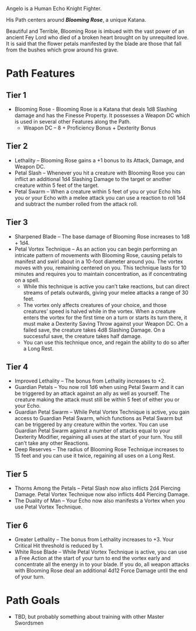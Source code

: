 ﻿Angelo is a Human Echo Knight Fighter.

His Path centers around ***Blooming Rose***, a unique Katana.

Beautiful and Terrible, Blooming Rose is imbued with the vast power of an ancient Fey Lord who died of a broken heart brought on by unrequited love. It is said that the flower petals manifested by the blade are those that fall from the bushes which grow around his grave.

# Path Features
## Tier 1
* Blooming Rose - Blooming Rose is a Katana that deals 1d8 Slashing damage and has the Finesse Property. It possesses a Weapon DC which is used in several other Features along the Path.
	- Weapon DC – 8 + Proficiency Bonus + Dexterity Bonus

## Tier 2
* Lethality – Blooming Rose gains a +1 bonus to its Attack, Damage, and Weapon DC.
* Petal Slash – Whenever you hit a creature with Blooming Rose you can inflict an additional 1d4 Slashing Damage to the target or another creature within 5 feet of the target.
* Petal Swarm – When a creature within 5 feet of you or your Echo hits you or your Echo with a melee attack you can use a reaction to roll 1d4 and subtract the number rolled from the attack roll.

## Tier 3
* Sharpened Blade – The base damage of Blooming Rose increases to 1d8 + 1d4.
* Petal Vortex Technique – As an action you can begin performing an intricate pattern of movements with Blooming Rose, causing petals to manifest and swirl about in a 10-foot diameter around you. The vortex moves with you, remaining centered on you. This technique lasts for 10 minutes and requires you to maintain concentration, as if concentrating on a spell.
	- While this technique is active you can’t take reactions, but can direct streams of petals outwards, giving your melee attacks a range of 30 feet.
	- The vortex only affects creatures of your choice, and those creatures’ speed is halved while in the vortex. When a creature enters the vortex for the first time on a turn or starts its turn there, it must make a Dexterity Saving Throw against your Weapon DC. On a failed save, the creature takes 4d8 Slashing Damage. On a successful save, the creature takes half damage.
	- You can use this technique once, and regain the ability to do so after a Long Rest.

## Tier 4
* Improved Lethality – The bonus from Lethality increases to +2.
* Guardian Petals – You now roll 1d6 when using Petal Swarm and it can be triggered by an attack against an ally as well as yourself. The creature making the attack must still be within 5 feet of either you or your Echo.
* Guardian Petal Swarm – While Petal Vortex Technique is active, you gain access to Guardian Petal Swarm, which functions as Petal Swarm but can be triggered by any creature within the vortex. You can use Guardian Petal Swarm against a number of attacks equal to your Dexterity Modifier, regaining all uses at the start of your turn. You still can’t take any other Reactions.
* Deep Reserves – The radius of Blooming Rose Technique increases to 15 feet and you can use it twice, regaining all uses on a Long Rest.

## Tier 5
* Thorns Among the Petals – Petal Slash now also inflicts 2d4 Piercing Damage. Petal Vortex Technique now also inflicts 4d4 Piercing Damage.
* The Duality of Man – Your Echo now also manifests a Vortex when you use Petal Vortex Technique.

## Tier 6
* Greater Lethality – The bonus from Lethality increases to +3. Your Critical Hit threshold is reduced by 1.
* White Rose Blade – While Petal Vortex Technique is active, you can use a Free Action at the start of your turn to end the vortex early and concentrate all the energy in to your blade. If you do, all weapon attacks with Blooming Rose deal an additional 4d12 Force Damage until the end of your turn.

# Path Goals
* TBD, but probably something about training with other Master Swordsmen
